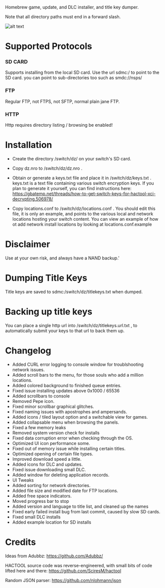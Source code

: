 Homebrew game, update, and DLC installer, and title key dumper.

Note that all directory paths must end in a forward slash.

![alt text](https://raw.githubusercontent.com/blawar/nut/master/dz/ss.jpg)

# Supported Protocols #
### SD CARD ###
Supports installing from the local SD  card.  Use the url sdmc:/ to point to the SD card.  you can point to sub-directories too such as smdc://nsps/

### FTP ###
Regular FTP, not FTPS, not SFTP, normal plain jane FTP.

### HTTP ###
Http requires directory listing / browsing be enabled!

# Installation

 - Create the directory /switch/dz/ on your switch's SD card.
 
 - Copy dz.nro to /switch/dz/dz.nro .
 
 - Obtain or generate a keys.txt file and place it in /switch/dz/keys.txt .  keys.txt is a text file containing various switch encryption keys.  If you plan to generate it yourself, you can find instructions here:  https://gbatemp.net/threads/how-to-get-switch-keys-for-hactool-xci-decrypting.506978/
 
 - Copy locations.conf to /switch/dz/locations.conf .  You should edit this file, it is only an example, and points to the various local and network locations hosting your switch content.  You can view an example of how ot add network install locations by looking at locations.conf.example

# Disclaimer

Use at your own risk, and always have a NAND backup.'

# Dumping Title Keys

Title keys are saved to sdmc:/switch/dz/titlekeys.txt when dumped.

# Backing up title keys

You can place a single http url into /switch/dz/titlekeys.url.txt , to automatically submit your keys to that url to back them up.

# Changelog

- Added CURL error logging to console window for troublshooting network issues.
- Added scroll bars to the menu, for those souls who add a million locations.
- Added colored background to finished queue entries.
- Fixed issue installing updates above 0x1000 / 65536
- Added scrollbars to console
- Removed Pepe icon.
- Fixed minor scrollbar graphical glitches.
- Fixed naming issues with apostrophes and ampersands.
- Added icons / tiled layout option and a switchable view for games.
- Added collapsable menu when browsing the panels.
- Fixed a few memory leaks
- Removed system version check for installs
- Fixed data corruption error when checking through the OS.
- Optimized UI icon performance some.
- Fixed out of memory issue while installing certain titles.
- Optimized opening of certain file types.
- Improved download speed a little.
- Added icons for DLC and updates.
- Fixed issue downloading small DLC.
- Added window for deleting application records.
- UI Tweaks
- Added sorting for network directories.
- Added file size and modified date for FTP locations.
- Added free space indicators.
- Moved progress bar to stop
- Added version and language to title list, and cleaned up the names
- Fixed early failed install bug from last commit, caused by slow SD cards.
- Fixed small DLC installs
- Added example location for SD installs

# Credits

Ideas from Adubbz:
https://github.com/Adubbz/

HACTOOL source code was reverse-engineered, with small bits of code lifted here and there:
https://github.com/SciresM/hactool

Random JSON parser:
https://github.com/nlohmann/json
